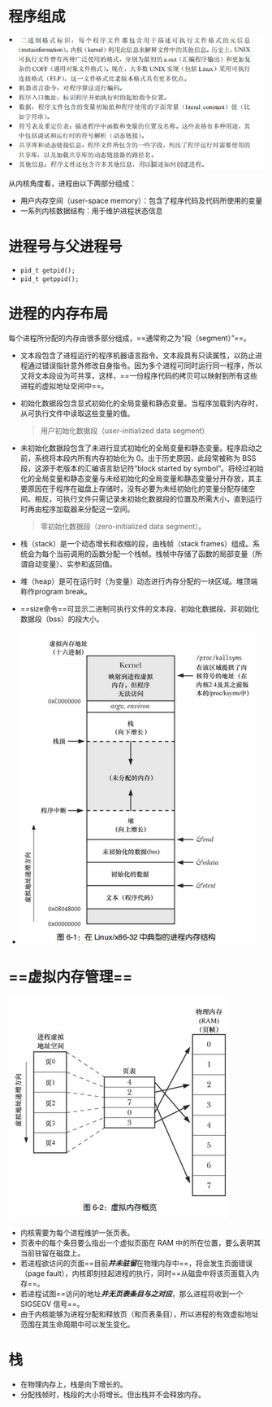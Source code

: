 # 程序组成

![image-20221025183142017](%E5%85%AD%E3%80%81%E8%BF%9B%E7%A8%8B.assets/image-20221025183142017.png)



从内核角度看，进程由以下两部分组成：

- 用户内存空间（user-space memory）：包含了程序代码及代码所使用的变量
- 一系列内核数据结构：用于维护进程状态信息



# 进程号与父进程号

- `pid_t getpid();`
- `pid_t getppid();`



# 进程的内存布局

每个进程所分配的内存由很多部分组成，==通常称之为“段（segment）”==。

- 文本段包含了进程运行的程序机器语言指令。文本段具有只读属性，以防止进程通过错误指针意外修改自身指令。因为多个进程可同时运行同一程序，所以又将文本段设为可共享，这样，==一份程序代码的拷贝可以映射到所有这些进程的虚拟地址空间中==。

- 初始化数据段包含显式初始化的全局变量和静态变量。当程序加载到内存时，从可执行文件中读取这些变量的值。

  >用户初始化数据段（user-initialized data segment）

- 未初始化数据段包含了未进行显式初始化的全局变量和静态变量。程序启动之前，系统将本段内所有内存初始化为 0。出于历史原因，此段常被称为 BSS 段，这源于老版本的汇编语言助记符“block started by symbol”。将经过初始化的全局变量和静态变量与未经初始化的全局变量和静态变量分开存放，其主要原因在于程序在磁盘上存储时，没有必要为未经初始化的变量分配存储空间。相反，可执行文件只需记录未初始化数据段的位置及所需大小，直到运行时再由程序加载器来分配这一空间。

  >零初始化数据段（zero-initialized data segment）。

- 栈（stack）是一个动态增长和收缩的段，由栈帧（stack frames）组成。系统会为每个当前调用的函数分配一个栈帧。栈帧中存储了函数的局部变量（所谓自动变量）、实参和返回值。

- 堆（heap）是可在运行时（为变量）动态进行内存分配的一块区域。堆顶端称作program break。





- ==size命令==可显示二进制可执行文件的文本段、初始化数据段、非初始化数据段（bss）的段大小。
- ![image-20221025190857095](%E5%85%AD%E3%80%81%E8%BF%9B%E7%A8%8B.assets/image-20221025190857095.png)



# ==虚拟内存管理==

![image-20221025193802668](%E5%85%AD%E3%80%81%E8%BF%9B%E7%A8%8B.assets/image-20221025193802668.png)

- 内核需要为每个进程维护一张页表。
- 页表中的每个条目要么指出一个虚拟页面在 RAM 中的所在位置，要么表明其当前驻留在磁盘上。
- 若进程欲访问的页面==目前***并未驻留***在物理内存中==，将会发生页面错误（page fault），内核即刻挂起进程的执行，同时==从磁盘中将该页面载入内存==。
- 若进程试图==访问的地址***并无页表条目与之对应***，那么进程将收到一个 SIGSEGV 信号==。
- 由于内核能够为进程分配和释放页（和页表条目），所以进程的有效虚拟地址范围在其生命周期中可以发生变化。



# 栈

- 在物理内存上，栈是向下增长的。
- 分配栈帧时，栈段的大小将增长。但出栈并不会释放内存。


